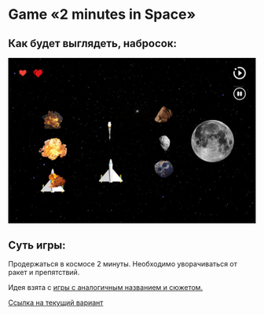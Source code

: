 # Game  «2 minutes in Space»

## Как будет выглядеть, набросок:
![img.png](img.png)
## Суть игры:
Продержаться в космосе 2 минуты. Необходимо уворачиваться от ракет и препятствий. 
<p>Идея взята с <a href='https://apps.apple.com/app/id1183359738'>игры с аналогичным названием и сюжетом.</a></p>
<p> <a href='https://2mininspace.vercel.app/'>Ccылка на текущий вариант</a></p>